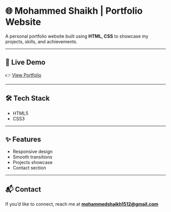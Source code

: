# 🌐 Mohammed Shaikh | Portfolio Website

A personal portfolio website built using **HTML, CSS** to showcase my projects, skills, and achievements.

---

## 🚀 Live Demo
👉 [View Portfolio](https://mohammedcoder05.github.io/personal-portfolio-v1/)  


---

## 🛠️ Tech Stack
- HTML5  
- CSS3  

---

## ✨ Features
- Responsive design  
- Smooth transitions  
- Projects showcase  
- Contact section 

---


## 📬 Contact
If you’d like to connect, reach me at **[mohammedshaikh1512@gmail.com](mailto:mohammedshaikh1512@gmail.com)**  

